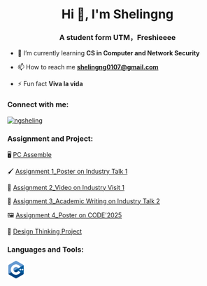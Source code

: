 <h1 align="center">Hi 👋, I'm Shelingng</h1>
<h3 align="center">A student form UTM，Freshieeee</h3>

- 🌱 I’m currently learning **CS in Computer and Network Security**

- 📫 How to reach me **shelingng0107@gmail.com**

- ⚡ Fun fact **Viva la vida**
</p>
<h3 align="left">Connect with me:</h3>
<p align="left">
<a href="https://instagram.com/ngsheling" target="blank"><img align="center" src="https://raw.githubusercontent.com/rahuldkjain/github-profile-readme-generator/master/src/images/icons/Social/instagram.svg" alt="ngsheling" height="30" width="40" /></a>
</p>

<h3 align="left">Assignment and Project:</h3>
<p align="left">
  
🖥️ [PC Assemble](https://github.com/miqbaltariq/SECP1513202420251/blob/main/06/shelingng/PC%20Assemble.pdf)</p>
🖌️ [Assignment 1_Poster on Industry Talk 1](https://github.com/miqbaltariq/SECP1513202420251/blob/main/06/shelingng/Assignment%201_Poster%20on%20Industry%20Talk%201.pdf)</p>
🎥 [Assignment 2_Video on Industry Visit 1](https://github.com/username/repo/blob/main/path/Assignment%202_Video%20on%20Industry%20Visit%201.mp4)</p>
📖 [Assignment 3_Academic Writing on Industry Talk 2](https://github.com/miqbaltariq/SECP1513202420251/blob/main/06/shelingng/Assignment%202_Video%20on%20Industry%20Visit%201.mp4)</p>
🖼️ [Assignment 4_Poster on CODE'2025](https://github.com/miqbaltariq/SECP1513202420251/blob/main/06/shelingng/Assignment%204_Poster%20on%20CODE'2025.pdf)</p>
🤖 [Design Thinking Project](https://github.com/miqbaltariq/SECP1513202420251/tree/main/06/shelingng/Design%20Thinking%20Project)</p>


<h3 align="left">Languages and Tools:</h3>
<p align="left"> <a href="https://www.w3schools.com/cpp/" target="_blank" rel="noreferrer"> <img src="https://raw.githubusercontent.com/devicons/devicon/master/icons/cplusplus/cplusplus-original.svg" alt="cplusplus" width="40" height="40"/> </a> </p>



